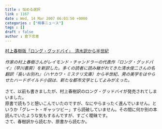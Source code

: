 ```yaml
---
title : 悩める選択
link : 1167
date : Wed, 14 Mar 2007 06:03:50 +0000
categories : ["時事ニュース"]
tags : []
draft : false
author : 倉下忠憲
---
```


<A HREF="http://www.asahi.com/culture/update/0314/001.html" TARGET="_blank">村上春樹版「ロング・グッドバイ」　清水訳から半世紀</A><BR><BR><I>作家の村上春樹さんがレイモンド・チャンドラーの代表作『ロング・グッドバイ』（早川書房）を新訳した。多くの読者に読み継がれてきた清水俊二さんの名翻訳『長いお別れ』（ハヤカワ・ミステリ文庫）から半世紀、男の美学をはやらせたハードボイルド小説は、新たな都市文学としてよみがえった。</I><BR><BR>さて、以前も書きましたが、村上春樹訳のロング・グッドバイが発売されてしまいました。<BR>原書で読もうと憩いこんでいたのですが、なにやらまったく進んでいません。というか「グレート・ギャッツビー」すら読破していません。その間に何か別の本読んでいたような気もするんですが、すごく曖昧です。<BR>さて、春樹訳から読むか、原書から読むか。<br><br>
